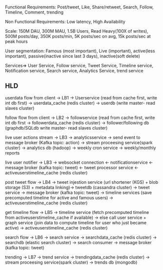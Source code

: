 Functional Requirements: Post/tweet, Like, Share/retweet, Search, Follow, Timeline, Comment, trending

Non Functional Requirements: Low latency, High Availability

Scale: 150M DAU, 300M MAU, 1.5B Users, Read Heavy(100X of writes), 500M posts/day, 350K posts/min, 5K posts/sec on avg, 15k posts/sec at peak hours

User segmentation: Famous (most important), Live (important), active(less important), passive(inactive since last 3 days), inactive(soft delete) 



Services=> User Service, Follow service, Tweet Service, Timeline service, Notification service, Search service, Analytics Service, trend service


HLD
----

userdata flow from client -> LB1 -> Userservice (read from cache first, write int db first) -> userdata_cache (redis cluster) -> userdb (write master- read slaves cluster)

follow flow from client -> LB2 -> followservice (read from cache first, write int db first -> followerdata_cache (redis cluster) -> follower/following db (graphdb/SQLdb write master- read slaves cluster) 

live user actions stream -> LB3 -> analyticsservice -> send event to message broker (Kafka topic: action) -> stream proceesing service(spark cluster) -> analytics db (hadoop) -> weekly cron service -> weekly/monthly reports

live user notifier -> LB3 -> websocket connection <- notificationservice <- message broker (kafka topic: tweet) <- tweet processor service <- activeuserstimeline_cache (redis cluster)

post tweet flow -> LB4 -> tweet injestion service (url shortener (KGS) + blob storage (S3) + metadata linking)-> tweetdb (cassandra cluster) -> tweet service -> message broker (kafka topic: tweet) -> timeline services (save precomputed timeline for active and famous users) -> activeuserstimeline_cache (redis cluster) 

get timeline flow -> LB5 -> timeline service (fetch precomputed timeline from activeuserstimeline_cache if available) -> else call user service + graph service (join data to compute timeline for user who just became active) -> activeuserstimeline_cache (redis cluster)

search flow -> LB6 -> search service -> searchdata_cache (redis cluster) -> searchdb (elastic search cluster) -> search consumer ->  message broker (kafka topic: tweet)

trending -> LB7 -> trend service -> trendingdata_cache (redis cluster) -> stream proceesing service(spark cluster) -> trends db (mongodb)



